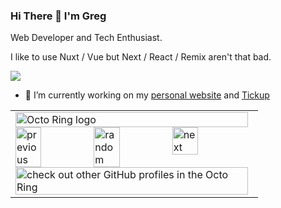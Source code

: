 ### Hi There 👋 I'm Greg
 Web Developer and Tech Enthusiast.<br>

I like to use Nuxt / Vue but Next / React / Remix aren't that bad.

<!-- I learnt to code through studying Music Technology where I learnt how to create audio plugins in C++ using the JUCE Library.
Since then I have studied Computer Science and have been coding since. I played around with different programming languages and technologies which have lead me to Web Dev.
The first Framework I learnt was Vue and have been a fan ever since and now mainly use Nuxt. I have been learning React, Next.js and Remix.js recently and I want to try Solid and laravel at some point. -->

![](https://komarev.com/ghpvc/?username=proggreg)
<!--
**proggreg/proggreg** is a ✨ _special_ ✨ repository because its `README.md` (this file) appears on your GitHub profile.
Here are some ideas to get you started:
-->



- 🔭 I’m currently working on my [personal website](https://gregfield.dev) and [Tickup](https://github.com/proggreg/todo-nuxt)
<!--- - 🌱 I’m currently learning React & Typescript
- 🚀 I like to use Nuxt 3
 👯 I’m looking to collaborate on ... 
- 🤔 I’m looking for help with ...
- 💬 Ask me about ...
- 📫 How to reach me: ...
- 😄 Pronouns: ...
- ⚡ Fun fact: ...
-->


<table><tbody><tr><td><a href="https://octo-ring.com/"><img src="https://octo-ring.com/static/img/widget/top.png" width="99%" alt="Octo Ring logo" align="top"></a><br><a href="https://octo-ring.com/p/proggreg/prev"><img src="https://octo-ring.com/static/img/widget/prev.png" width="33%" alt="previous" align="top" title="previous profile"></a><a href="https://octo-ring.com/p/proggreg/random"><img src="https://octo-ring.com/static/img/widget/random.png" width="33%" alt="random" align="top" title="random profile"></a><a href="https://octo-ring.com/p/proggreg/next"><img src="https://octo-ring.com/static/img/widget/next.png" width="33%" alt="next" align="top" title="next profile"></a><br><a href="https://octo-ring.com/"><img src="https://octo-ring.com/static/img/widget/bottom.png" width="99%" alt="check out other GitHub profiles in the Octo Ring" align="top"></a></td></tr></tbody></table>
